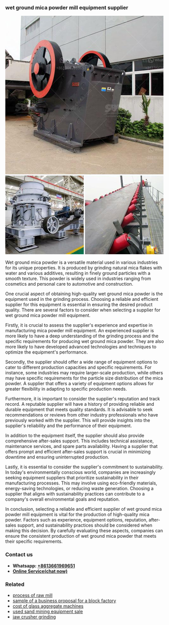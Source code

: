 <h3>wet ground mica powder mill equipment supplier</h3><img src='1706755360.jpg' alt=''><p>Wet ground mica powder is a versatile material used in various industries for its unique properties. It is produced by grinding natural mica flakes with water and various additives, resulting in finely ground particles with a smooth texture. This powder is widely used in industries ranging from cosmetics and personal care to automotive and construction.</p><p>One crucial aspect of obtaining high-quality wet ground mica powder is the equipment used in the grinding process. Choosing a reliable and efficient supplier for this equipment is essential in ensuring the desired product quality. There are several factors to consider when selecting a supplier for wet ground mica powder mill equipment.</p><p>Firstly, it is crucial to assess the supplier's experience and expertise in manufacturing mica powder mill equipment. An experienced supplier is more likely to have a deep understanding of the grinding process and the specific requirements for producing wet ground mica powder. They are also more likely to have developed advanced technologies and techniques to optimize the equipment's performance.</p><p>Secondly, the supplier should offer a wide range of equipment options to cater to different production capacities and specific requirements. For instance, some industries may require larger-scale production, while others may have specific requirements for the particle size distribution of the mica powder. A supplier that offers a variety of equipment options allows for greater flexibility in adapting to specific production needs.</p><p>Furthermore, it is important to consider the supplier's reputation and track record. A reputable supplier will have a history of providing reliable and durable equipment that meets quality standards. It is advisable to seek recommendations or reviews from other industry professionals who have previously worked with the supplier. This will provide insights into the supplier's reliability and the performance of their equipment.</p><p>In addition to the equipment itself, the supplier should also provide comprehensive after-sales support. This includes technical assistance, maintenance services, and spare parts availability. Having a supplier that offers prompt and efficient after-sales support is crucial in minimizing downtime and ensuring uninterrupted production.</p><p>Lastly, it is essential to consider the supplier's commitment to sustainability. In today's environmentally conscious world, companies are increasingly seeking equipment suppliers that prioritize sustainability in their manufacturing processes. This may involve using eco-friendly materials, energy-saving technologies, or reducing waste generation. Choosing a supplier that aligns with sustainability practices can contribute to a company's overall environmental goals and reputation.</p><p>In conclusion, selecting a reliable and efficient supplier of wet ground mica powder mill equipment is vital for the production of high-quality mica powder. Factors such as experience, equipment options, reputation, after-sales support, and sustainability practices should be considered when making this decision. By carefully evaluating these aspects, companies can ensure the consistent production of wet ground mica powder that meets their specific requirements.</p><h3>Contact us</h3><ul><li><strong>Whatsapp:&nbsp;<a href="https://wa.me/8613661969651">+8613661969651</a></strong></li><li><a href="https://swt.shibang-china.com/?git&amp;zhl&amp;wet ground mica powder mill equipment supplier"><strong>Online Service(chat now)</strong></a></li></ul><h3>Related</h3><ul><li><a href='process of raw mill.md'>process of raw mill</a></li><li><a href='sample of a business proposal for a block factory.md'>sample of a business proposal for a block factory</a></li><li><a href='cost of glass aggregate machines.md'>cost of glass aggregate machines</a></li><li><a href='used sand mining equipment sale.md'>used sand mining equipment sale</a></li><li><a href='jaw crusher grinding.md'>jaw crusher grinding</a></li></ul>